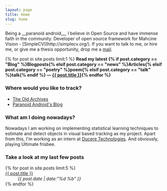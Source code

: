 ```yaml
---
layout: page
title: Home
slug: home
---
```

<section class="g one-whole info-on-me text-cols--2 portable-text-cols--1 landmark" markdown="1">
Being a __paranoid android__, I believe in Open Source and have immense faith in the community. Developer of open source framework for Mahcine Vision - [SimpleCV](http://simplecv.org/).
If you want to talk to me, or hire me, or give me a thesis opportunity, drop me a <a href="mailto:jayrambhia777@gmail.com">mail</a>.

{% for post in site.posts limit:1 %}
**Read my latest {% if post.category == "Blog" %}Blogposts{% elsif post.category == "news" %}Articles{% elsif post.category == "poetry" %}poem{% elsif post.category == "talk" %}talk{% endif %} &mdash; <a href="{{ post.url }}">{{ post.title }}</a>{% endfor %}**
</section>

<section class="g one-half portable-one-whole links">
	<h3>Where would you like to track?</h3>
	<ul class="block-list">
		<li><a href="/archive" class="block-list__link">The Old Archives</a></li>
		<li><a href="http://markmyword.in" class="block-list__link">Paranoid Android's Blog</a></li>
	</ul>
</section>

<section class="g one-half portable-one-whole">
	<h3>What am I doing nowadays?</h3>
	<p>Nowadays I am working on implementing statistical learning techniques to estimate and detect objects in visual based tracking as my project. Apart from this, I'm working as an intern at <a href="http://duceretech.com/">Ducere Technologies</a>. And obviously, playing Ultimate frisbee.</p>
</section>

<section class="g one-whole recent-posts">
	<h3>Take a look at my last few posts</h3>
	<dl class="split">
		{% for post in site.posts limit:5 %}
			<dt class="split__title"><a href="{{ post.url }}">{{ post.title }}</a></dt>
			<dd class="split__detail"><em>{{ post.date | date:"%d %b" }}</em></dd>
		{% endfor %}
	</dl>
</section>